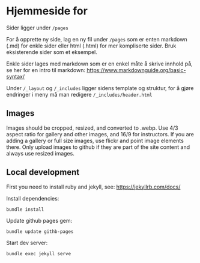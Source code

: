 # Hjemmeside for

Sider ligger under `/pages`

For å opprette ny side, lag en ny fil under `/pages` som er enten markdown (.md) for enkle sider eller html (.html) for
mer kompliserte sider. Bruk eksisterende sider som et eksempel.

Enkle sider lages med markdown som er en enkel måte å skrive innhold på, se her for en intro til markdown:
https://www.markdownguide.org/basic-syntax/

Under `/_layout` og `/_includes` ligger sidens template og struktur, for å gjøre endringer i meny må man redigere
`/_includes/header.html`

## Images

Images should be cropped, resized, and converted to .webp. Use 4/3 aspect ratio for gallery and other images, and 16/9
for instructors. If you are adding a gallery or full size images, use flickr and point image elements there. Only upload
images to github if they are part of the site content and always use resized images.

## Local development

First you need to install ruby and jekyll, see: https://jekyllrb.com/docs/

Install dependencies:

`bundle install`

Update github pages gem:

`bundle update githb-pages`

Start dev server:

`bundle exec jekyll serve`
